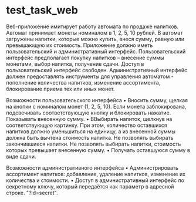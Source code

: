# test_task_web

Веб-приложение имитирует работу автомата по продаже напитков. Автомат
принимает монеты номиналом в 1, 2, 5, 10 рублей. В автомат загружены напитки, которые
можно купить, внеся сумму, равную или превышающую их стоимость.
Приложение должно иметь пользовательский и административный интерфейс.
Пользовательский интерфейс предполагает покупку напитков – внесение суммы
монетами, выбор напитка, получение сдачи. Доступ в пользовательский интерфейс
свободен.
Административный интерфейс должен предоставлять инструменты для управления
автоматом - пополнение количества напитков, изменение ассортимента, блокирование
приема тех или иных монет.

Возможности пользовательского интерфейса
• Вносить сумму, щелкая на кнопки с номиналом монет (1, 2, 5, 10). Если монета
заблокирована, подсвечивать соответствующую кнопку и блокировать нажатие.
Показывать внесенную сумму.
• ВВыбирать напиток, щелкнув на соответствующую картинку. При этом, количество
оставшихся напитков должно уменьшиться на единицу, а из внесенной суммы должна
быть вычтена стоимость напитка. Не позволять выбирать закончившиеся напитки. Не
позволять выбирать напитки, стоимость которых превышает внесенную сумму.
• Получать оставшуюся сумму в виде сдачи.

Возможности административного интерфейса
• Администрировать ассортимент напитков: добавление, удаление напитков, изменение
их количества и стоимости.
• Доступ в административный интерфейс по секретному ключу, который передаётся как
параметр в адресной строке. "?id=secret".
